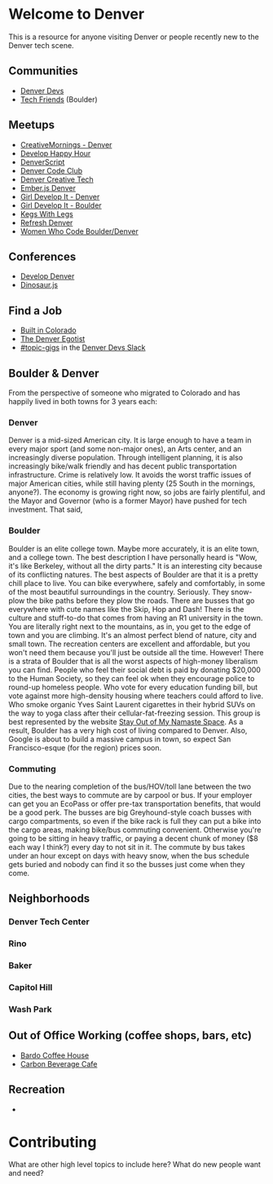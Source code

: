 # Welcome to Denver

This is a resource for anyone visiting Denver or people recently new to the Denver tech scene.

## Communities
* [Denver Devs](http://denverdevs.org/)
* [Tech Friends](http://www.gettechfriends.com/) (Boulder)

## Meetups
* [CreativeMornings - Denver](https://creativemornings.com/cities/den)
* [Develop Happy Hour](http://www.meetup.com/Develop-Happy-Hour/)
* [DenverScript](http://www.meetup.com/DenverScript/)
* [Denver Code Club](http://www.meetup.com/Denver-Code-Club/)
* [Denver Creative Tech](http://www.meetup.com/denver-creative-tech/)
* [Ember.js Denver](http://www.meetup.com/Ember-js-Denver/)
* [Girl Develop It - Denver](https://www.girldevelopit.com/chapters/denver)
* [Girl Develop It - Boulder](https://www.girldevelopit.com/chapters/boulder)
* [Kegs With Legs](http://adclubdenver.com/Kegs-With-Legs)
* [Refresh Denver](http://www.meetup.com/refreshdenver/)
* [Women Who Code Boulder/Denver](http://www.meetup.com/Women-Who-Code-Boulder-Denver/)

## Conferences
* [Develop Denver](https://developdenver.org/)
* [Dinosaur.js](http://dinosaurjs.org/)

## Find a Job
* [Built in Colorado](http://www.builtincolorado.com/jobs)
* [The Denver Egotist](http://www.thedenveregotist.com/jobs)
* [#topic-gigs](https://denver-devs.slack.com/messages/topic-gigs/) in the [Denver Devs Slack](https://denver-dev-slack.herokuapp.com/)

## Boulder & Denver
From the perspective of someone who migrated to Colorado and has happily lived in both towns for 3 years each:
### Denver
Denver is a mid-sized American city. It is large enough to have a team in every major sport (and some non-major ones), an Arts center, and an increasingly diverse population. Through intelligent planning, it is also increasingly bike/walk friendly and has decent public transportation infrastructure. Crime is relatively low. It avoids the worst traffic issues of major American cities, while still having plenty (25 South in the mornings, anyone?). The economy is growing right now, so jobs are fairly plentiful, and the Mayor and Governor (who is a former Mayor) have pushed for tech investment. That said,
### Boulder
Boulder is an elite college town. Maybe more accurately, it is an elite town, and a college town. The best description I have personally heard is "Wow, it's like Berkeley, without all the dirty parts." It is an interesting city because of its conflicting natures. The best aspects of Boulder are that it is a pretty chill place to live. You can bike everywhere, safely and comfortably, in some of the most beautiful surroundings in the country. Seriously. They snow-plow the bike paths before they plow the roads. There are busses that go everywhere with cute names like the Skip, Hop and Dash! There is the culture and stuff-to-do that comes from having an R1 university in the town. You are literally right next to the mountains, as in, you get to the edge of town and you are climbing. It's an almost perfect blend of nature, city and small town. The recreation centers are excellent and affordable, but you won't need them because you'll just be outside all the time.
However! There is a strata of Boulder that is all the worst aspects of high-money liberalism you can find. People who feel their social debt is paid by donating $20,000 to the Human Society, so they can feel ok when they encourage police to round-up homeless people. Who vote for every education funding bill, but vote against more high-density housing where teachers could afford to live. Who smoke organic Yves Saint Laurent cigarettes in their hybrid SUVs on the way to yoga class after their cellular-fat-freezing session. This group is best represented by the website [Stay Out of My Namaste Space](http://stayoutofmynamastespace.com). As a result, Boulder has a very high cost of living compared to Denver. Also, Google is about to build a massive campus in town, so expect San Francisco-esque (for the region) prices soon.
### Commuting
Due to the nearing completion of the bus/HOV/toll lane between the two cities, the best ways to commute are by carpool or bus. If your employer can get you an EcoPass or offer pre-tax transportation benefits, that would be a good perk. The busses are big Greyhound-style coach busses with cargo compartments, so even if the bike rack is full they can put a bike into the cargo areas, making bike/bus commuting convenient. Otherwise you're going to be sitting in heavy traffic, or paying a decent chunk of money ($8 each way I think?) every day to not sit in it. The commute by bus takes under an hour except on days with heavy snow, when the bus schedule gets buried and nobody can find it so the busses just come when they come.

## Neighborhoods

### Denver Tech Center
### Rino
### Baker
### Capitol Hill
### Wash Park


## Out of Office Working (coffee shops, bars, etc)
* [Bardo Coffee House](http://www.bardocoffee.com/)
* [Carbon Beverage Cafe](http://www.habitcarbon.com/)

## Recreation
*

# Contributing
What are other high level topics to include here? What do new people want and need?

